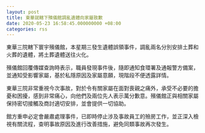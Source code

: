 ```yaml
---
layout: post
title: 東華就轄下殯儀館調亂遺體向家屬致歉
date: 2020-05-23 16:58:45.000000000 +08:00
categories: rss
---
```


東華三院轄下寰宇殯儀館，本星期三發生遺體誤領事件，調亂兩名分別安排土葬和火葬的遺體，將土葬遺體送往火化。

殯儀館回覆傳媒查詢時表示，職員發現事件後，隨即通知食環署及通報警方備案，並通知受影響家屬，基於私隱原因及家屬意願，現階段不便透露詳情。

東華三院非常重視今次事故，對於令有關家屬在面對喪親之痛外，承受不必要的擔憂和困擾，感到非常痛心，向他們及兩位先人表示萬分歉意。殯儀館正與相關家屬保持密切接觸及商討適切安排，並會提供一切協助。

館方重申必定會嚴肅處理事件，已即時停止涉及事故員工的殮房工作，並正深入檢視有關流程，查明事故原因及進行改善措施，避免同類事故再次發生。
